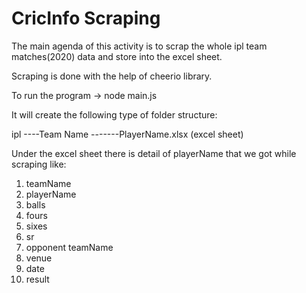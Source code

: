 # CricInfo Scraping
The main agenda of this activity is to scrap the whole ipl team matches(2020) data and store into the excel sheet.

Scraping is done with the help of cheerio library.

To run the program -> node main.js

It will create the following type of folder structure:

ipl
----Team Name
-------PlayerName.xlsx (excel sheet)

Under the excel sheet there is detail of playerName that we got while scraping like:
1. teamName
2. playerName
3. balls
4. fours
5. sixes
6. sr
7. opponent teamName
8. venue
9. date
10. result
